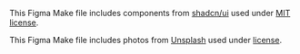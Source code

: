This Figma Make file includes components from [shadcn/ui](https://ui.shadcn.com/) used under
[MIT license](https://github.com/shadcn-ui/ui/blob/main/LICENSE.md).

This Figma Make file includes photos from [Unsplash](https://unsplash.com) used under
[license](https://unsplash.com/license).
